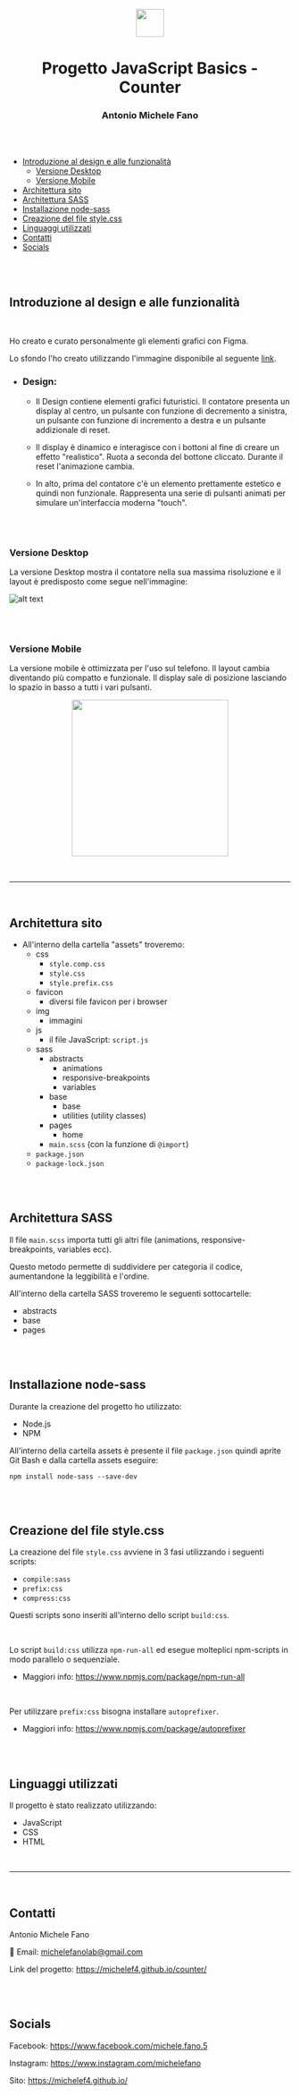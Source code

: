 <p align="center"><img src="README_images/logo.png" width="50"></p>
<h1 align="center">Progetto JavaScript Basics - Counter</h1>

<h3 align="center">Antonio Michele Fano</h3>

<br>
<br>

- [Introduzione al design e alle funzionalità](#introduzione-al-design-e-alle-funzionalità)
  - [Versione Desktop](#versione-desktop)
  - [Versione Mobile](#versione-mobile)
- [Architettura sito](#architettura-sito)
- [Architettura SASS](#architettura-sass)
- [Installazione node-sass](#installazione-node-sass)
- [Creazione del file style.css](#creazione-del-file-stylecss)
- [Linguaggi utilizzati](#linguaggi-utilizzati)
- [Contatti](#contatti)
- [Socials](#socials)

<br>
<br>

## Introduzione al design e alle funzionalità

<br>

Ho creato e curato personalmente gli elementi grafici con Figma.

Lo sfondo l'ho creato utilizzando l'immagine disponibile al seguente [link](https://unsplash.com/photos/4IrVnSpwk48).

- ### Design:

  - Il Design contiene elementi grafici futuristici.
    Il contatore presenta un display al centro, un pulsante con funzione di decremento a sinistra, un pulsante con funzione di incremento a destra e un pulsante addizionale di reset.

  - Il display è dinamico e interagisce con i bottoni al fine di creare un effetto "realistico". Ruota a seconda del bottone cliccato. Durante il reset l'animazione cambia.

  - In alto, prima del contatore c'è un elemento prettamente estetico e quindi non funzionale. Rappresenta una serie di pulsanti animati per simulare un'interfaccia moderna "touch".

<br>
<br>

### Versione Desktop

La versione Desktop mostra il contatore nella sua massima risoluzione e il layout è predisposto come segue nell'immagine:

![alt text](/README_images/wide_screenshot.png)

<br>
<br>

### Versione Mobile

La versione mobile è ottimizzata per l'uso sul telefono. Il layout cambia diventando più compatto e funzionale. Il display sale di posizione lasciando lo spazio in basso a tutti i vari pulsanti.

<p align="center">
<img src="README_images/mobile_screenshot.png" width="280">
</p>

<br>

---

<br>

## Architettura sito

- All'interno della cartella "assets" troveremo:
  - css
    - `style.comp.css`
    - `style.css`
    - `style.prefix.css`
  - favicon
    - diversi file favicon per i browser
  - img
    - immagini
  - js
    - il file JavaScript: `script.js`
  - sass
    - abstracts
      - animations
      - responsive-breakpoints
      - variables
    - base
      - base
      - utilities (utility classes)
    - pages
      - home
    - `main.scss` (con la funzione di `@import`)
  - `package.json`
  - `package-lock.json`

<br>
<br>

## Architettura SASS

Il file `main.scss` importa tutti gli altri file (animations, responsive-breakpoints, variables ecc).

Questo metodo permette di suddividere per categoria il codice, aumentandone la leggibilità e l'ordine.

All'interno della cartella SASS troveremo le seguenti sottocartelle:

- abstracts
- base
- pages

<br>
<br>

## Installazione node-sass

Durante la creazione del progetto ho utilizzato:

- Node.js
- NPM

All'interno della cartella assets è presente il file `package.json` quindi aprite Git Bash e dalla cartella assets eseguire:

```console
npm install node-sass --save-dev
```

<br>
<br>

## Creazione del file style.css

La creazione del file `style.css` avviene in 3 fasi utilizzando i seguenti scripts:

- `compile:sass`
- `prefix:css`
- `compress:css`

Questi scripts sono inseriti all'interno dello script `build:css`.

<br>

Lo script `build:css` utilizza `npm-run-all` ed esegue molteplici npm-scripts in modo parallelo o sequenziale.

- Maggiori info: https://www.npmjs.com/package/npm-run-all

<br>

Per utilizzare `prefix:css` bisogna installare `autoprefixer`.

- Maggiori info: https://www.npmjs.com/package/autoprefixer

<br>
<br>

## Linguaggi utilizzati

Il progetto è stato realizzato utilizzando:

- JavaScript
- CSS
- HTML

<br>

---

<br>

## Contatti

Antonio Michele Fano

:email: Email: michelefanolab@gmail.com

Link del progetto: https://michelef4.github.io/counter/

<br>
<br>

## Socials

Facebook: https://www.facebook.com/michele.fano.5

Instagram: https://www.instagram.com/michelefano

Sito: https://michelef4.github.io/
